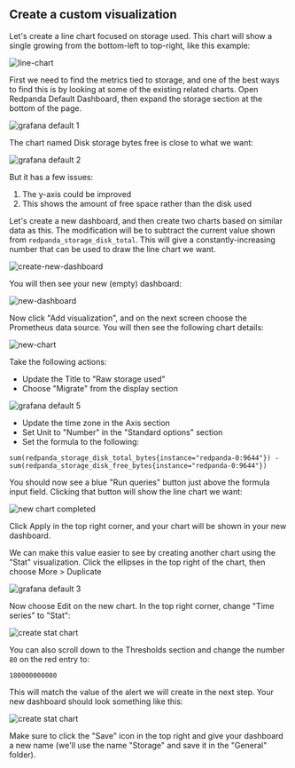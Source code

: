 ## Create a custom visualization

Let's create a line chart focused on storage used. This chart will show a single growing from the bottom-left to top-right, like this example:

![line-chart](./images/line-chart.png)

First we need to find the metrics tied to storage, and one of the best ways to find this is by looking at some of the existing related charts. Open Redpanda Default Dashboard, then expand the storage section at the bottom of the page.

![grafana default 1](./images/grafana-default-1.png)

The chart named Disk storage bytes free is close to what we want:

![grafana default 2](./images/grafana-default-2.png)

But it has a few issues:
1. The y-axis could be improved
2. This shows the amount of free space rather than the disk used

Let's create a new dashboard, and then create two charts based on similar data as this. The modification will be to subtract the current value shown from `redpanda_storage_disk_total`. This will give a constantly-increasing number that can be used to draw the line chart we want.

![create-new-dashboard](./images/create-new-dashboard.png)

You will then see your new (empty) dashboard:

![new-dashboard](./images/new-dashboard.png)

Now click "Add visualization", and on the next screen choose the Prometheus data source. You will then see the following chart details:

![new-chart](./images/new-chart.png)

Take the following actions:

- Update the Title to "Raw storage used"
- Choose "Migrate" from the display section

![grafana default 5](./images/grafana-default-5.png)

- Update the time zone in the Axis section
- Set Unit to "Number" in the "Standard options" section
- Set the formula to the following:

```
sum(redpanda_storage_disk_total_bytes{instance="redpanda-0:9644"}) - sum(redpanda_storage_disk_free_bytes{instance="redpanda-0:9644"})
```

You should now see a blue "Run queries" button just above the formula input field. Clicking that button will show the line chart we want:

![new chart completed](./images/new-chart-completed.png)

Click Apply in the top right corner, and your chart will be shown in your new dashboard.

We can make this value easier to see by creating another chart using the "Stat" visualization. Click the ellipses in the top right of the chart, then choose More > Duplicate

![grafana default 3](./images/grafana-default-3.png)

Now choose Edit on the new chart. In the top right corner, change "Time series" to "Stat":

![create stat chart](./images/create-stat-chart.png)

You can also scroll down to the Thresholds section and change the number `80` on the red entry to:

```
180000000000
```

This will match the value of the alert we will create in the next step. Your new dashboard should look something like this:

![create stat chart](./images/create-stat-chart.png)

Make sure to click the "Save" icon in the top right and give your dashboard a new name (we'll use the name "Storage" and save it in the "General" folder).

